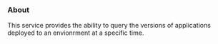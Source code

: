 ### About

This service provides the ability to query the versions of applications deployed to an envionrment at a specific time.
